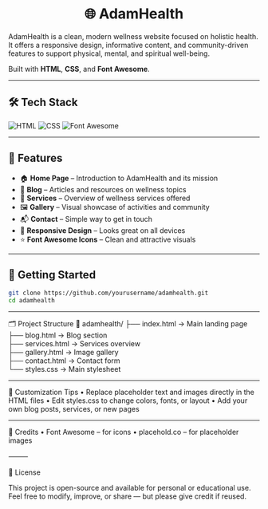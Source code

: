 <h1 align="center">🌐 AdamHealth</h1>

AdamHealth is a clean, modern wellness website focused on holistic health. It offers a responsive design, informative content, and community-driven features to support physical, mental, and spiritual well-being.

Built with **HTML**, **CSS**, and **Font Awesome**.

---

## 🛠️ Tech Stack

![HTML](https://img.shields.io/badge/HTML-5-orange?style=flat-square&logo=html5&logoColor=white)
![CSS](https://img.shields.io/badge/CSS-3-blue?style=flat-square&logo=css3&logoColor=white)
![Font Awesome](https://img.shields.io/badge/Font%20Awesome-Icons-339AF0?style=flat-square&logo=fontawesome&logoColor=white)

---

## 🌟 Features

- 🏠 **Home Page** – Introduction to AdamHealth and its mission  
- 📝 **Blog** – Articles and resources on wellness topics  
- 💆 **Services** – Overview of wellness services offered  
- 🖼️ **Gallery** – Visual showcase of activities and community  
- 📬 **Contact** – Simple way to get in touch  
- 📱 **Responsive Design** – Looks great on all devices  
- ⭐ **Font Awesome Icons** – Clean and attractive visuals  

---

## 🚀 Getting Started

```bash
git clone https://github.com/yourusername/adamhealth.git
cd adamhealth
```

---

🗂️ Project Structure
📁 adamhealth/
├── index.html         → Main landing page  
├── blog.html          → Blog section  
├── services.html      → Services overview  
├── gallery.html       → Image gallery  
├── contact.html       → Contact form  
└── styles.css         → Main stylesheet  

---

🎨 Customization Tips
	•	Replace placeholder text and images directly in the HTML files
	•	Edit styles.css to change colors, fonts, or layout
	•	Add your own blog posts, services, or new pages

 ---

 🙏 Credits
	•	Font Awesome – for icons
	•	placehold.co – for placeholder images

⸻

📄 License

This project is open-source and available for personal or educational use.
Feel free to modify, improve, or share — but please give credit if reused.
